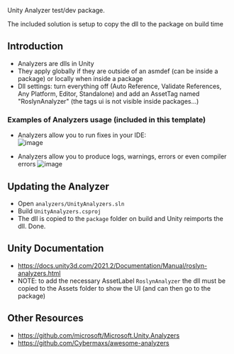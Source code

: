
Unity Analyzer test/dev package.

The included solution is setup to copy the dll to the package on build time

## Introduction
- Analyzers are dlls in Unity
- They apply globally if they are outside of an asmdef (can be inside a package) or locally when inside a package
- Dll settings: turn everything off (Auto Reference, Validate References, Any Platform, Editor, Standalone) and add an AssetTag named "RoslynAnalyzer" (the tags ui is not visible inside packages...)

### Examples of Analyzers usage (included in this template)

- Analyzers allow you to run fixes in your IDE:   
  ![image](https://user-images.githubusercontent.com/5083203/224544009-966f7c18-f654-4cfa-a88c-697d736b33fa.png)

- Analyzers allow you to produce logs, warnings, errors or even compiler errors
  ![image](https://user-images.githubusercontent.com/5083203/224544054-8b02e1b0-767c-48f3-a3cc-afd16b83c884.png)


## Updating the Analyzer 
- Open ``analyzers/UnityAnalyzers.sln``
- Build ``UnityAnalyzers.csproj``
- The dll is copied to the ``package`` folder on build and Unity reimports the dll. Done.

## Unity Documentation
- https://docs.unity3d.com/2021.2/Documentation/Manual/roslyn-analyzers.html 
- NOTE: to add the necessary AssetLabel ``RoslynAnalyzer`` the dll must be copied to the Assets folder to show the UI (and can then go to the package)

## Other Resources
- https://github.com/microsoft/Microsoft.Unity.Analyzers
- https://github.com/Cybermaxs/awesome-analyzers
